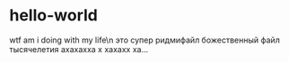 # hello-world
wtf am i doing with my life\n
это супер ридмифайл божественный файл тысячелетия ахахахха х хахахх ха...
